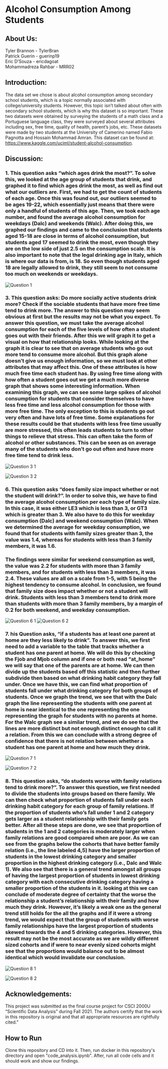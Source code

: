 # Alcohol Consumption Among Students

## About Us:
Tyler Brannon - TylerBran <br>
Patrick Guerin - guerinp19<br>
Eric D’Souza - ericdagoat<br>
Mohammadreza Rahbar - MRR02
## Introduction:
 The data set we chose is about alcohol consumption among secondary school students, which is a topic normally associated with college/university students. However, this topic isn’t talked about often with secondary school students, which is why this dataset is so important. These two datasets were obtained by surveying the students of a math class and a Portuguese language class, they were surveyed about several attributes including sex, free time, quality of health, parent’s jobs, etc. These datasets were made by two students at the University of Camerino named Fabio Pagnotta and Hossain Mohammad Amran. This dataset can be found at: https://www.kaggle.com/uciml/student-alcohol-consumption. 
## Discussion:
### 1. This question asks “which ages drink the most?”. To solve this, we looked at the age group of students that drink, and graphed it to find which ages drink the most, as well as find out what our outliers are. First, we had to get the count of students of each age. Once this was found out, our outliers seemed to be ages 19-22, which essentially just means that there were only a handful of students of this age. Then, we took each age number, and found the average alcohol consumption for weekdays (Dalc) and weekends (Walc). After doing this, we graphed our findings and came to the conclusion that students aged 15-18 are close in terms of alcohol consumption, but students aged 17 seemed to drink the most, even though they are on the low side of just 2.5 on the consumption scale. It is also important to note that the legal drinking age in Italy, which is where our data is from, is 18. So even though students aged 18 are legally allowed to drink, they still seem to not consume too much on weekends or weekdays.
![Question 1](https://user-images.githubusercontent.com/90166780/144950229-96d55cfc-fc23-4a12-8997-4a59fbeed9c0.png)

### 3. This question asks: Do more socially active students drink more? Check if the sociable students that have more free time tend to drink more. The answer to this question may seem obvious at first but the results may not be what you expect. To answer this question, we must take the average alcohol consumption for each of the five levels of how often a student goes out with their friends. After this we will graph it to get a visual on how that relationship looks. While looking at the graph it is clear to see that on average students who go out more tend to consume more alcohol. But this graph alone doesn’t give us enough information, so we must look at other attributes that may affect this. One of these attributes is how much free time each student has. By using free time along with how often a student goes out we get a much more diverse graph that shows some interesting information. When examining this graph, we can see some large spikes of alcohol consumption for students that consider themselves to have less free time and less alcohol consumption for those with more free time. The only exception to this is students go out very often and have lots of free time. Some explanations for these results could be that students with less free time usually are more stressed, this often leads students to turn to other things to relieve that stress. This can often take the form of alcohol or other substances. This can be seen as on average many of the students who don’t go out often and have more free time tend to drink less.
![Question 3 1](https://user-images.githubusercontent.com/90166780/144954725-285a351f-74e3-4bc5-859f-a46311b909c7.PNG)

![Question 3 2](https://user-images.githubusercontent.com/90166780/144954744-abf94a73-80f1-4222-901d-113bc9b887e1.PNG)


### 6. This question asks “does family size impact whether or not the student will drink?”. In order to solve this, we have to find the average alcohol consumption per each type of family size. In this case, it was either LE3 which is less than 3, or GT3 which is greater than 3. We also have to do this for weekday consumption (Dalc) and weekend consumption (Walc). When we determined the average for weekday consumption, we found that for students with family sizes greater than 3, the value was 1.4, whereas for students with less than 3 family members, it was 1.6. 
### The findings were similar for weekend consumption as well, the value was 2.2 for students with more than 3 family members, and for students with less than 3 members, it was 2.4. These values are all on a scale from 1-5, with 5 being the highest tendency to consume alcohol. In conclusion, we found that family size does impact whether or not a student will drink. Students with less than 3 members tend to drink more than students with more than 3 family members, by a margin of 0.2 for both weekend, and weekday consumption.
![Question 6 1](https://user-images.githubusercontent.com/90166780/144950568-301cd7bf-edcb-41c6-8705-1a54c5e4fe3f.png)
![Question 6 2](https://user-images.githubusercontent.com/90166780/144950570-56caf737-ef71-4326-adee-fde1eedb9a39.png)

### 7. his Question asks, “if a students has at least one parent at home are they less likely to drink”.  To answer this, we first need to add a variable to the table that tracks whether a student has one parent at home. We will do this by checking the Fjob and Mjob column and if one or both read “at_home” we will say that one of the parents are at home. We can then divide up the students based off this statistic and then further subdivide then based on what drinking habit category they fall under. Once we have this, we can find what proportion of students fall under what drinking category for both groups of students. Once we graph the trend, we see that with the Dalc graph the line representing the students with one parent at home is near identical to the one representing the one representing the graph for students with no parents at home. For the Walc graph see a similar trend, and we do see that the lines are more distinct but not enough distinct enough to call it a relation. From this we can conclude with a strong degree of confidence that there is not relation between whether a student has one parent at home and how much they drink.
![Question 7 1](https://user-images.githubusercontent.com/90166780/144954280-c70ff184-d8f2-49af-bfd8-d487209ab5e9.png)

![Question 7 2](https://user-images.githubusercontent.com/90166780/144954296-a9e77f82-5c82-4bdc-ac1e-c14951f39935.png)


### 8. This question asks, “do students worse with family relations tend to drink more?”. To answer this question, we first needed to divide the students into groups based on there family. We can then check what proportion of students fall under each drinking habit category for each group of family relations. If the proportion of students who’s fall under 1 and 2 category gets larger as a student relationship with their family gets better. After all these steps are done, we see that proportion of students in the 1 and 2 categories is moderately larger when family relations are good compared when are poor. As we can see from the graphs below the cohorts that have better family relation (i.e., the line labeled 4,5) have the larger proportion of students in the lowest drinking category and smaller proportion in the highest drinking category (i.e., Dalc and Walc 1). We also see that there is a general trend amongst all groups of having the largest proportion of students in lowest drinking category with each consecutive drinking category having a smaller proportion of the students in it. looking at this we can conclude of moderate degree of certainty that the worse the relationship a student’s relationship with their family and how much they drink. However, it’s likely a weak one as the general trend still holds for the all the graphs and if it were a strong trend, we would expect that the group of students with worse family relationships have the largest proportion of students skewed towards the 4 and 5 drinking categories. However, this result may not be the most accurate as we are wildly different sized cohorts and if were to near evenly sized cohorts might see that the proportions would balance out to be almost identical which would invalidate our conclusion.

![Question 8 1](https://user-images.githubusercontent.com/90166780/144954852-bc6f4438-6a8b-44af-9778-58ac0d505df9.png)

![Question 8 2](https://user-images.githubusercontent.com/90166780/144954858-d51453d9-0386-4f2b-9b03-5288c8ec8057.png)


## Acknowledgements: 
This project was submitted as the final course project for CSCI 2000U “Scientific Data Analysis” during Fall 2021. The authors certify that the work in this repository is original and that all appropriate resources are rightfully cited.”

## How to Run
Clone this repository and CD into it. Then, run docker in this repository's directory and open "code_analysis.ipynb". After, run all code cells and it should work and show our findings.
